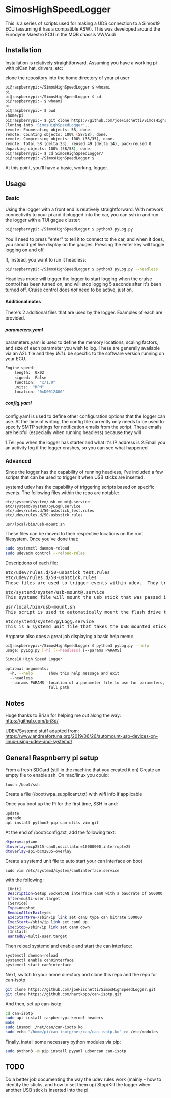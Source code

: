 # SimosHighSpeedLogger

This is a series of scripts used for making a UDS connection to a Simos19 ECU (assuming it has a compatible ASW).
This was developed around the Eurodyne Maestro ECU in the MQB chassis VW/Audi

## Installation

Installation is relatively straightforward.  Assuming you have a working pi with piCan hat, drivers, etc:

clone the repository into the home directory of your pi user

```bash
pi@raspberrypi:~/SimosHighSpeedLogger $ whoami
pi
pi@raspberrypi:~/SimosHighSpeedLogger $ cd
pi@raspberrypi:~ $ whoami
pi
pi@raspberrypi:~ $ pwd
/home/pi
pi@raspberrypi:~ $ git clone https://github.com/joeFischetti/SimosHighSpeedLogger.git
Cloning into 'SimosHighSpeedLogger'...
remote: Enumerating objects: 58, done.
remote: Counting objects: 100% (58/58), done.
remote: Compressing objects: 100% (35/35), done.
remote: Total 58 (delta 23), reused 49 (delta 14), pack-reused 0
Unpacking objects: 100% (58/58), done.
pi@raspberrypi:~ $ cd SimosHighSpeedLogger/
pi@raspberrypi:~/SimosHighSpeedLogger $ 
```

At this point, you'll have a basic, working, logger.

## Usage

### Basic
Using the logger with a front end is relatively straightforward.  With network connectivity to your pi and it plugged into the car, you can ssh in and run the logger with a TUI gague cluster:
```bash
pi@raspberrypi:~/SimosHighSpeedLogger $ python3 pyLog.py
```

You'll need to press "enter" to tell it to connect to the car, and when it does, you should get live display on the gauges.
Pressing the enter key will toggle logging on and off.

If, instead, you want to run it headless:

```bash
pi@raspberrypi:~/SimosHighSpeedLogger $ python3 pyLog.py --headless
```

Headless mode will trigger the logger to start logging when the cruise control has been turned on, and will stop logging 5 seconds after it's been turned off.  Cruise control does *not* need to be active, just on.

#### Additional notes
There's 2 additional files that are used by the logger.  Examples of each are provided.

##### parameters.yaml
parameters.yaml is used to define the memory locations, scaling factors, and size of each parameter you wish to log.  These are generally available via an A2L file and they *WILL* be specific to the software version running on your ECU.

```bash
Engine speed:
    length:  0x02
    signed:  False
    function:  "x/1.0"
    units:  "RPM"
    location: '0xD0012400'
```

##### config.yaml
config.yaml is used to define other configuration options that the logger can use.  At the time of writing, the config file currently only needs to be used to specify SMTP settings for notification emails from the script.  These emails are helpful (especially when running headless) because they will

1.Tell you when the logger has starter and what it's IP address is
2.Email you an activity log if the logger crashes, so you can see what happened


### Advanced
Since the logger has the capability of running headless, I've included a few scripts that can be used to trigger it when USB sticks are inserted.

systemd udev has the capability of triggering scripts based on specific events.  The following files within the repo are notable:
```
etc/systemd/system/usb-mount@.service
etc/systemd/system/pyLog@.service
etc/udev/rules.d/50-usbstick_test.rules
etc/udev/rules.d/50-usbstick.rules

usr/local/bin/usb-mount.sh
```

These files can be moved to their respective locations on the root filesystem.  Once you've done that:
```bash
sudo systemctl daemon-reload
sudo udevadm control --reload-rules
```

Descriptions of each file:
<pre>
etc/udev/rules.d/50-usbstick_test.rules
etc/udev/rules.d/50-usbstick.rules
These files are used to trigger events within udev.  They trigger the systemd file (which launches the mount script in /usr/local/bin)
</pre>

<pre>
etc/systemd/system/usb-mount@.service
This systemd file will mount the usb stick that was passed in the argument.  A script called via udev directly doesn't have the proper permissions to handle the mount operation
</pre>

<pre>
usr/local/bin/usb-mount.sh
This script is used to automatically mount the flash drive that was called, check the contents of it, and if there's a 'parameters.yaml' file, launch the pi in headless logging mode
</pre>

<pre>
etc/systemd/system/pyLog@.service
This is a systemd unit file that takes the USB mounted stick as a parameter.  It'll set that as both the output location for logs and as the parameter file to be used for reading logging parameters
</pre>

Argparse also does a great job displaying a basic help menu:
```bash
pi@raspberrypi:~/SimosHighSpeedLogger $ python3 pyLog.py --help
usage: pyLog.py [-h] [--headless] [--params PARAMS]

Simos18 High Speed Logger

optional arguments:
  -h, --help       show this help message and exit
  --headless
  --params PARAMS  location of a parameter file to use for parameters, specify
                   full path
```

## Notes
Huge thanks to Brian for helping me out along the way: https://github.com/bri3d/

UDEV/Systemd stuff adapted from: https://www.andreafortuna.org/2019/06/26/automount-usb-devices-on-linux-using-udev-and-systemd/

## General Raspnberry pi setup

From a fresh SDCard (still in the machine that you created it on)
Create an empty file to enable ssh.  On mac/linux you could:
```
touch /boot/ssh
```

Create a file (/boot/wpa_supplicant.txt) with wifi info if applicable

Once you boot up the Pi for the first time, SSH in and:

```bash
update
upgrade
apt install python3-pip can-utils vim git
```

At the end of /boot/config.txt, add the following text:

```bash
dtparam=spi=on
dtoverlay=mcp2515-can0,oscillator=16000000,interrupt=25
dtoverlay=spi-bcm2835-overlay
```

Create a systemd unit file to auto start your can interface on boot

```
sudo vim /etc/systemd/system/can0interface.service
```

with the following:

```bash
 [Unit]
 Description=Setup SocketCAN interface can0 with a baudrate of 500000
 After=multi-user.target
 [Service]
 Type=oneshot
 RemainAfterExit=yes
 ExecStartPre=/sbin/ip link set can0 type can bitrate 500000
 ExecStart=/sbin/ip link set can0 up
 ExecStop=/sbin/ip link set can0 down
 [Install]
 WantedBy=multi-user.target
```

Then reload systemd and enable and start the can interface:

```bash
systemctl daemon-reload
systemctl enable can0interface
systemctl start can0interface
```

Next, switch to your home directory and clone this repo and the repo for can-isotp

```bash
git clone https://github.com/joeFischetti/SimosHighSpeedLogger.git
git clone https://github.com/hartkopp/can-isotp.git
```

And then, set up can-isotp:

```bash
cd can-isotp
sudo apt install raspberrypi-kernel-headers
make
sudo insmod ./net/can/can-isotp.ko
sudo echo "/home/pi/can-isotp/net/can/can-isotp.ko" >> /etc/modules
```

Finally, install some necessary python modules via pip:
```bash
sudo python3 -m pip install pyyaml udsoncan can-isotp
```

## TODO
Do a better job documenting the way the udev rules work (mainly - how to identify the sticks, and how to set them up)
Stop/Kill the logger when another USB stick is inserted into the pi.

